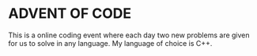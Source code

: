 # ADVENT OF CODE 
This is a online coding event where each day two new problems are given for us to solve in any language. My language of choice is C++. 
